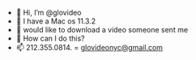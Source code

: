 - 👋 Hi, I’m @glovideo
- 👀 I have a Mac os 11.3.2
- 🌱 would like to download a video someone sent me
- 💞️ How can I do this?
- 📫 212.355.0814. = glovideonyc@gmail.com

<!---
glovideo/glovideo is a ✨ special ✨ repository because its `README.md` (this file) appears on your GitHub profile.
You can click the Preview link to take a look at your changes.
--->
